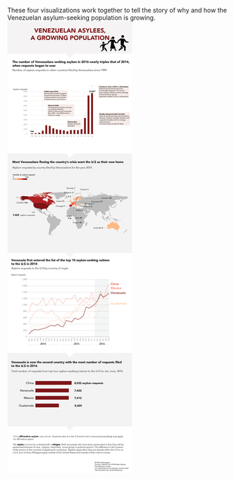 
These four visualizations work together to tell the story of why and how the Venezuelan asylum-seeking population is growing.
![](project_6_charts.png)


